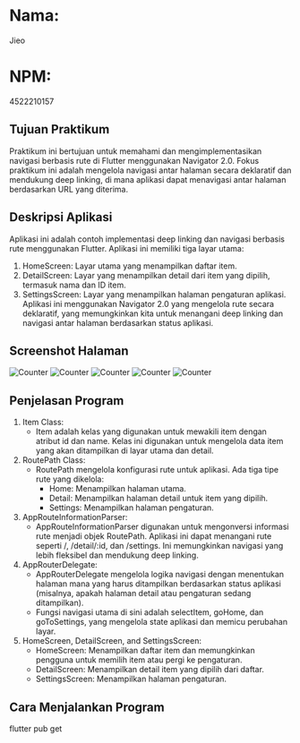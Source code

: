 # Nama:
Jieo
# NPM:
4522210157

## Tujuan Praktikum
Praktikum ini bertujuan untuk memahami dan mengimplementasikan navigasi berbasis rute di Flutter menggunakan Navigator 2.0. Fokus praktikum ini adalah mengelola navigasi antar halaman secara deklaratif dan mendukung deep linking, di mana aplikasi dapat menavigasi antar halaman berdasarkan URL yang diterima.

## Deskripsi Aplikasi
Aplikasi ini adalah contoh implementasi deep linking dan navigasi berbasis rute menggunakan Flutter. Aplikasi ini memiliki tiga layar utama:
1. HomeScreen: Layar utama yang menampilkan daftar item.
2. DetailScreen: Layar yang menampilkan detail dari item yang dipilih, termasuk nama dan ID item.
3. SettingsScreen: Layar yang menampilkan halaman pengaturan aplikasi.
Aplikasi ini menggunakan Navigator 2.0 yang mengelola rute secara deklaratif, yang memungkinkan kita untuk menangani deep linking dan navigasi antar halaman berdasarkan status aplikasi.

## Screenshot Halaman
![Counter](images/HomePage.png)
![Counter](images/Item1Page.png)
![Counter](images/Item2Page.png)
![Counter](images/Item3Page.png)
![Counter](images/SettingPage.png)


## Penjelasan Program
1. Item Class:
    - Item adalah kelas yang digunakan untuk mewakili item dengan atribut id dan name. Kelas ini digunakan untuk mengelola data item yang akan ditampilkan di layar utama dan detail.
2. RoutePath Class:
    - RoutePath mengelola konfigurasi rute untuk aplikasi. Ada tiga tipe rute yang dikelola:
        - Home: Menampilkan halaman utama.
        - Detail: Menampilkan halaman detail untuk item yang dipilih.
        - Settings: Menampilkan halaman pengaturan.
3. AppRouteInformationParser:
    - AppRouteInformationParser digunakan untuk mengonversi informasi rute menjadi objek RoutePath. Aplikasi ini dapat menangani rute seperti /, /detail/:id, dan /settings. Ini memungkinkan navigasi yang lebih fleksibel dan mendukung deep linking.
4. AppRouterDelegate:
    - AppRouterDelegate mengelola logika navigasi dengan menentukan halaman mana yang harus ditampilkan berdasarkan status aplikasi (misalnya, apakah halaman detail atau pengaturan sedang ditampilkan).
    - Fungsi navigasi utama di sini adalah selectItem, goHome, dan goToSettings, yang mengelola state aplikasi dan memicu perubahan layar.
5. HomeScreen, DetailScreen, and SettingsScreen:
    - HomeScreen: Menampilkan daftar item dan memungkinkan pengguna untuk memilih item atau pergi ke pengaturan.
    - DetailScreen: Menampilkan detail item yang dipilih dari daftar.
    - SettingsScreen: Menampilkan halaman pengaturan.

## Cara Menjalankan Program
flutter pub get
